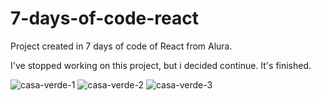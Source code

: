 # 7-days-of-code-react
Project created in 7 days of code of React from Alura.

I've stopped working on this project, but i decided continue. It's finished.

![casa-verde-1](https://user-images.githubusercontent.com/84883298/175762326-9670fd3b-1176-4624-b491-d50a34e00eb8.jpg)
![casa-verde-2](https://user-images.githubusercontent.com/84883298/175762331-91570d65-f636-49cb-8ac0-18e6fdd8d51d.jpg)
![casa-verde-3](https://user-images.githubusercontent.com/84883298/175762410-2eaa211a-2456-4039-9475-71ee8d51e5b3.jpg)

